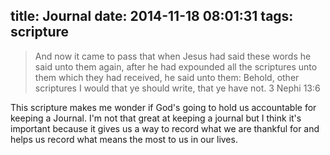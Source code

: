 title: Journal
date: 2014-11-18 08:01:31
tags: scripture
---
> And now it came to pass that when Jesus had said these words he said unto them again, after he had expounded all the scriptures unto them which they had received, he said unto them: Behold, other scriptures I would that ye should write, that ye have not.
> 3 Nephi 13:6 

This scripture makes me wonder if God's going to hold us accountable for keeping a Journal. I'm not that great at keeping a journal but I think it's important because it gives us a way to record what we are thankful for and helps us record what means the most to us in our lives.
